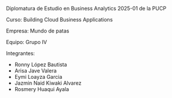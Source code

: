 Diplomatura de Estudio en Business Analytics 2025-01 de la PUCP

Curso: Building Cloud Business Applications

Empresa: Mundo de patas

Equipo: Grupo IV

Integrantes:
  - Ronny López Bautista
  - Arisa Jave Valera
  - Eymi Loayza Garcia
  - Jazmin Naid Kiwaki Alvarez
  - Rosmery Huaqui Ayala
